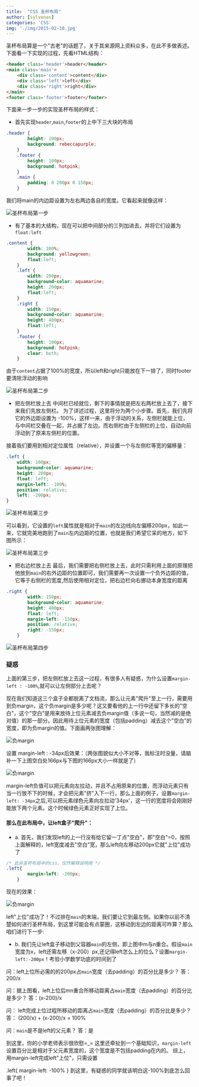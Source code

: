 ```yaml
---
title:  "CSS 圣杯布局"
author: [sylvenas]
categories: 'CSS'
img: './img/2015-02-10.jpg'
---
```

圣杯布局算是一个"古老"的话题了，关于其来源网上资料众多，在此不多做表述。
下面看一下实现的过程，先看HTML结构：
``` html
<header class='header'>header</header>
<main class='main'>
    <div class='content'>content</div>
    <div class='left'>left</div>
    <div class='right'>right</div>
</main>
<footer class='footer'>footer</footer>
```
下面来一步一步的实现圣杯布局的样式：
* 首先实现`header`,`main`,`footer`的上中下三大块的布局
``` css
.header {
        height: 100px;
        background: rebeccapurple;
    }
    .footer {
        height: 100px;
        background: hotpink;
    }
    .main {
        padding: 0 200px 0 150px;
    }
```
我们将main的内边距设置为左右两边各自的宽度。它看起来就像这样：

![圣杯布局第一步](../images/shengbei_01.gif)

* 有了基本的大结构，现在可以把中间部分的三列加进去，并将它们设置为`float:left`
``` css
.content {
        width: 100%;
        background: yellowgreen;
        float:left;
    }
    .left {
        width: 200px;
        background-color: aquamarine;
        height: 200px;
        float:left;
    }
    .right {
        width: 150px;
        background-color: aquamarine;
        height: 400px;
        float:left;
    }
    .footer {
        height: 100px;
        background: hotpink;
        clear: both;
    }
```
由于`content`占据了100%的宽度，所以left和right只能放在下一排了，同时footer要清除浮动的影响

![圣杯布局第二步](../images/shengbei_02.gif)

* 把左侧栏放上去
中间栏已经就位，剩下的事情就是把左右两栏放上去了，接下来我们先放左侧栏。
为了详述过程，这里将分为两个小步骤。首先，我们先将它的外边距设置为 -100%，这样一来，由于浮动的关系，左侧栏就能上位，与中间栏交叠在一起，并占据了左边。而右侧栏由于左侧栏的上位，自动向前浮动到了原来左侧栏的位置。

接着我们要用到相对定位属性（relative），并设置一个与左侧栏等宽的偏移量：
``` css
.left {
    width: 100px;
    background-color: aquamarine;
    height: 200px;
    float: left;
    margin-left: -100%;
    position: relative;
    left: -200px;
}
```
![圣杯布局第三步](../images/shengbei_03.gif)

可以看到，它设置的`left`属性就是相对于`main`的左边线向左偏移200px，如此一来，它就完美地跑到了`main`左内边距的位置，也就是我们希望它呆的地方，如下图所示：

![圣杯布局第三步](../images/shengbei_04.gif)


* 把右边栏放上去
最后，我们需要把右侧栏放上去，此时只需利用上面的原理把他放到`main`的右外边距的位置即可，我们需要再一次设置一个负外边距的值，它等于右侧栏的宽度,然后使用相对定位，把右边栏向右挪动本身宽度的距离
``` css
.right {
        width: 150px;
        background-color: aquamarine;
        height: 400px;
        float: left;
        margin-left: -150px;
        position: relative;
        right: -150px;
    }
```

![圣杯布局第四步](../images/shengbei_05.gif)

### 疑惑
上面的第三步，把左侧栏放上去这一过程，有很多人有疑惑，为什么设置`margin-left : -100%`,就可以让左侧部分上去呢？

现在我们知道这三个盒子全都脱离了文档流，那么让元素"爬升"至上一行，需要用到负margin，这个负margin是多少呢？这又要看他的上一行中还留下多长的"空白"，这个"空白"是用来放待上位元素减去负margin值（多说一句，当然减的是绝对值）的那一部分。因此用待上位元素的宽度（包括padding）减去这个"空白"的宽度，即为负margin的值。下面画两张图理解：

![负margin](../images/shengbei001.jpeg)

设置 margin-left : -34px后效果：（两张图貌似大小不对等，我标注时没量，请脑补一下上图空白处166px与下图的166px大小一样就是了）

![负margin](../images/shengbei002.jpeg)

margin-left负值可以把元素向左拉动，并且不占用原来的位置，而浮动元素只有当一行放不下的时候，才会把元素"挤"入下一行，那么上面的例子，设置`margin-left: -34px`之后,可以把元素绿色元素向左拉动'34px'，这一行的宽度将会刚刚好能放下两个元素。这个时候绿色元素正好实现了上位。

#### 那么在此布局中，让left盒子"爬升"：

* a. 首先，我们发现left的上一行没有给它留一丁点"空白"，即"空白"=0，按照上面解释的，left宽度减去"空白"宽，那么left向左移动200px它就"上位"成功了
``` css
/* 此非圣杯布局中的css，仅作解释说明用 */
.left{
        margin-left: -200px;
    }
```
现在的效果：

![负margin](../images/shengbei003.jpeg)

left"上位"成功了！不过排在`main`的末端，我们要让它到最左侧。如果你以前不清楚如何进行圣杯布局，到这里可能会有点蒙圈，这移动到左边的距离可咋算？那么咱们进行下一步:

* b. 我们先让left盒子移动到父容器`main`的左侧，即上图中m与n重合。假设`main`宽度为x，left还需左移（x-200）px,还记得left怎么上的位么？设置`margin-left:-200px`！考验小学数学功底的时间到了

问：left上位所必需的的200px占`main`宽度（去padding）的百分比是多少？
答： 200/x

问：据上图看，left上位后mn重合所移动距离占`main`宽度（去padding）的百分比是多少？
答：(x-200)/x

问： left完成上位过程所移动的距离占`main`宽度（去padding）的百分比是多少？
答： (200/x) + (x-200)/x = 100%

问：`main`是不是left的父元素？
答：是

到这里，你的小学老师表示很欣慰=_=
这里还牵扯到一个基础知识，`margin-left`设置百分比是相对于父元素宽度的，这个宽度是不包括padding在内的。
综上，用margin-left完成left"上位"，只需设置

.left{
    margin-left: -100%
}
到这里，有疑惑的同学就该明白这-100%到底怎么回事了吧！